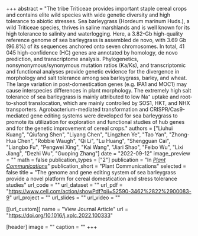 +++
abstract = "The tribe Triticeae provides important staple cereal crops and contains elite wild species with wide genetic diversity and high tolerance to abiotic stresses. Sea barleygrass (Hordeum marinum Huds.), a wild Triticeae species, thrives in saline marshlands and is well known for its high tolerance to salinity and waterlogging. Here, a 3.82-Gb high-quality reference genome of sea barleygrass is assembled de novo, with 3.69 Gb (96.8%) of its sequences anchored onto seven chromosomes. In total, 41 045 high-confidence (HC) genes are annotated by homology, de novo prediction, and transcriptome analysis. Phylogenetics, nonsynonymous/synonymous mutation ratios (Ka/Ks), and transcriptomic and functional analyses provide genetic evidence for the divergence in morphology and salt tolerance among sea barleygrass, barley, and wheat. The large variation in post-domestication genes (e.g. IPA1 and MOC1) may cause interspecies differences in plant morphology. The extremely high salt tolerance of sea barleygrass is mainly attributed to low Na⁺ uptake and root-to-shoot translocation, which are mainly controlled by SOS1, HKT, and NHX transporters. Agrobacterium-mediated transformation and CRISPR/Cas9-mediated gene editing systems were developed for sea barleygrass to promote its utilization for exploration and functional studies of hub genes and for the genetic improvement of cereal crops."
authors = ["Liuhui Kuang", "Qiufang Shen", "Liyang Chen", "Lingzhen Ye", "Tao Yan", "Zhong-Hua Chen", "Robbie Waugh", "Qi Li", "Lu Huang", "Shengguan Cai", "Liangbo Fu", "Pengwei Xing", "Kai Wang", "Jiari Shao", "Feibo Wu", "Lixi Jiang", "Dezhi Wu", "Guoping Zhang"]
date = "2022-09-12"
image_preview = ""
math = false
publication_types = ["2"]
publication = "In [*Plant Communications*](https://doi.org/10.1016/j.xplc.2022.100333)"
publication_short = "Plant Communications"
selected = false
title = "The genome and gene editing system of sea barleygrass provide a novel platform for cereal domestication and stress tolerance studies"
url_code = ""
url_dataset = ""
url_pdf = "https://www.cell.com/action/showPdf?pii=S2590-3462%2822%2900083-9"
url_project = ""
url_slides = ""
url_video = ""

[[url_custom]]
name = "View Journal Article"
url = "https://doi.org/10.1016/j.xplc.2022.100333"

[header]
image = ""
caption = ""
+++